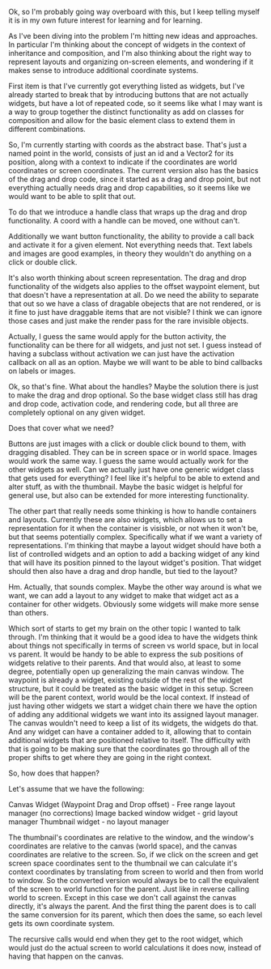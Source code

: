 Ok, so I'm probably going way overboard with this, but I keep telling myself it is in my own future interest for learning and for learning.

As I've been diving into the problem I'm hitting new ideas and approaches. In particular I'm thinking about the concept of widgets in the context of inheritance and composition, and I'm also thinking about the right way to represent layouts and organizing on-screen elements, and wondering if it makes sense to introduce additional coordinate systems.

First item is that I've currently got everything listed as widgets, but I've already started to break that by introducing buttons that are not actually widgets, but have a lot of repeated code, so it seems like what I may want is a way to group together the distinct functionality as add on classes for composition and allow for the basic element class to extend them in different combinations.

So, I'm currently starting with coords as the abstract base. That's just a named point in the world, consists of just an id and a Vector2 for its position, along with a context to indicate if the coordinates are world coordinates or screen coordinates. The current version also has the basics of the drag and drop code, since it started as a drag and drop point, but not everything actually needs drag and drop capabilities, so it seems like we would want to be able to split that out.

To do that we introduce a handle class that wraps up the drag and drop functionality. A coord with a handle can be moved, one without can't.

Additionally we want button functionality, the ability to provide a call back and activate it for a given element. Not everything needs that. Text labels and images are good examples, in theory they wouldn't do anything on a click or double click.

It's also worth thinking about screen representation. The drag and drop functionality of the widgets also applies to the offset waypoint element, but that doesn't have a representation at all. Do we need the ability to separate that out so we have a class of dragable obejects that are not rendered, or is it fine to just have draggable items that are not visible? I think we can ignore those cases and just make the render pass for the rare invisible objects.

Actually, I guess the same would apply for the button activity, the functionality can be there for all widgets, and just not set. I guess instead of having a subclass without activation we can just have the activation callback on all as an option. Maybe we will want to be able to bind callbacks on labels or images.

Ok, so that's fine. What about the handles? Maybe the solution there is just to make the drag and drop optional. So the base widget class still has drag and drop code, activation code, and rendering code, but all three are completely optional on any given widget.

Does that cover what we need?

Buttons are just images with a click or double click bound to them, with dragging disabled. They can be in screen space or in world space. Images would work the same way. I guess the same would actually work for the other widgets as well. Can we actually just have one generic widget class that gets used for everything? I feel like it's helpful to be able to extend and alter stuff, as with the thumbnail. Maybe the basic widget is helpful for general use, but also can be extended for more interesting functionality.


The other part that really needs some thinking is how to handle containers and layouts. Currently these are also widgets, which allows us to set a representation for it when the container is visisble, or not when it won't be, but that seems potentially complex. Specifically what if we want a variety of representations. I'm thinking that maybe a layout widget should have both a list of controlled widgets and an option to add a backing widget of any kind that will have its position pinned to the layout widget's position. That widget should then also have a drag and drop handle, but tied to the layout?

Hm. Actually, that sounds complex. Maybe the other way around is what we want, we can add a layout to any widget to make that widget act as a container for other widgets. Obviously some widgets will make more sense than others.

Which sort of starts to get my brain on the other topic I wanted to talk through. I'm thinking that it would be a good idea to have the widgets think about things not specifically in terms of screen vs world space, but in local vs parent. It would be handy to be able to express the sub positions of widgets relative to their parents. And that would also, at least to some degree, potentially open up generalizing the main canvas window. The waypoint is already a widget, existing outside of the rest of the widget structure, but it could be treated as the basic widget in this setup. Screen will be the parent context, world would be the local context. If instead of just having other widgets we start a widget chain there we have the option of adding any additional widgets we want into its assigned layout manager. The canvas wouldn't need to keep a list of its widgets, the widgets do that. And any widget can have a container added to it, allowing that to contain additional widgets that are positioned relative to itself. The difficulty with that is going to be making sure that the coordinates go through all of the proper shifts to get where they are going in the right context.

So, how does that happen?


Let's assume that we have the following:

Canvas Widget (Waypoint Drag and Drop offset) - Free range layout manager (no corrections)
Image backed window widget - grid layout manager
Thumbnail widget - no layout manager

The thumbnail's coordinates are relative to the window, and the window's coordinates are relative to the canvas (world space), and the canvas coordinates are relative to the screen. So, if we click on the screen and get screen space coordinates sent to the thumbnail we can calculate it's context coordinates by translating from screen to world and then from world to window. So the converted version would always be to call the equivalent of the screen to world function for the parent. Just like in reverse calling world to screen. Except in this case we don't call against the canvas directly, it's always the parent. And the first thing the parent does is to call the same conversion for its parent, which then does the same, so each level gets its own coordinate system.

The recursive calls would end when they get to the root widget, which would just do the actual screen to world calculations it does now, instead of having that happen on the canvas. 
